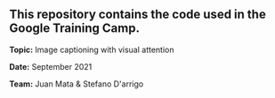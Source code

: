 ## This repository contains the code used in the Google Training Camp.

**Topic:** Image captioning with visual attention

**Date:** September 2021

**Team:** Juan Mata & Stefano D'arrigo
